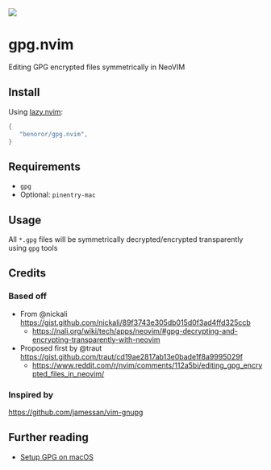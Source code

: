 <a href="https://dotfyle.com/plugins/benoror/gpg.nvim">
  <img src="https://dotfyle.com/plugins/benoror/gpg.nvim/shield" />
</a>

# gpg.nvim

Editing GPG encrypted files symmetrically in NeoVIM

## Install

Using [lazy.nvim](https://github.com/folke/lazy.nvim):

```lua
{
   "benoror/gpg.nvim",
}
```

## Requirements

- `gpg`
- Optional: `pinentry-mac`

## Usage

All `*.gpg` files will be symmetrically decrypted/encrypted transparently using `gpg` tools

## Credits

### Based off

- From @nickali https://gist.github.com/nickali/89f3743e305db015d0f3ad4ffd325ccb
  - https://nali.org/wiki/tech/apps/neovim/#gpg-decrypting-and-encrypting-transparently-with-neovim
- Proposed first by @traut https://gist.github.com/traut/cd19ae2817ab13e0bade1f8a9995029f
  - https://www.reddit.com/r/nvim/comments/112a5bi/editing_gpg_encrypted_files_in_neovim/

### Inspired by

https://github.com/jamessan/vim-gnupg

## Further reading

- [Setup GPG on macOS](https://dev.to/zemse/setup-gpg-on-macos-2iib)
